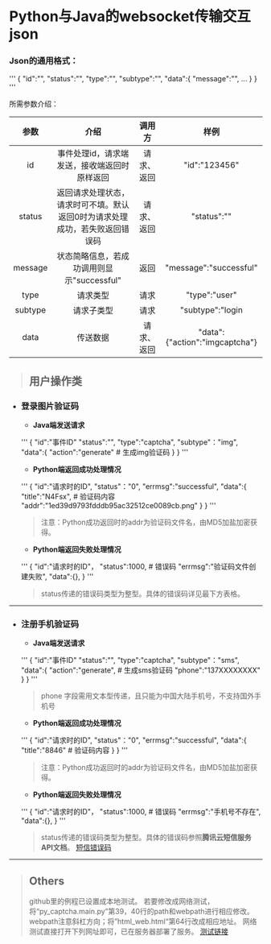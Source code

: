 # Python与Java的websocket传输交互json

### Json的通用格式：
'''
    {
        "id":"",
        "status":"",
        "type":"",
        "subtype":"",
        "data":{
            "message":"",
            ...
            }
    }
'''

所需参数介绍：

|参数|介绍|调用方|样例|
|:--:|:--:|:--:|:--:|
|id|事件处理id，请求端发送，接收端返回时原样返回|请求、返回|"id":"123456"|
|status|返回请求处理状态，请求时可不填。默认返回0时为请求处理成功，若失败返回错误码|请求、返回|"status":""|
|message|状态简略信息，若成功调用则显示"successful"|返回|"message":"successful"|
|type|请求类型|请求|"type":"user"|
|subtype|请求子类型|请求|"subtype":"login|
|data|传送数据|请求、返回|"data":{"action":"imgcaptcha"}|


> ## **用户操作类**
 + ### **登录图片验证码**
    + **Java端发送请求**
    
   '''
        {
            "id":"事件ID"
            "status":"",
            "type":"captcha",
            "subtype"："img",
            "data":{
                "action":"generate" # 生成img验证码
                }
        }
   '''
   + **Python端返回成功处理情况**
   
   '''
       {
            "id":"请求时的ID",
            "status"："0",
            "errmsg":"successful",
            "data":{
                "title":"N4Fsx", # 验证码内容
                "addr":"1ed39d9793fdddb95ac32512ce0089cb.png"
                }
       }
   '''
   > 注意：Python成功返回时的addr为验证码文件名，由MD5加盐加密获得。
   
   + **Python端返回失败处理情况**
   
   '''
        {
            "id":"请求时的ID"，
            "status":1000, # 错误码
            "errmsg":"验证码文件创建失败",
            "data":{},
        }
   '''
   > status传递的错误码类型为整型。具体的错误码详见最下方表格。
   
---
   
+ ### **注册手机验证码**
    + **Java端发送请求**
    
    '''
        {
            "id":"事件ID"
            "status":"",
            "type":"captcha",
            "subtype"："sms",
            "data":{
                "action":"generate", # 生成sms验证码
                "phone":"137XXXXXXXX"
                }
        }
    '''
    
    > phone 字段需用文本型传递，且只能为中国大陆手机号，不支持国外手机号
   + **Python端返回成功处理情况**
   
   '''
       {
            "id":"请求时的ID",
            "status"："0",
            "errmsg":"successful",
            "data":{
                "title":"8846" # 验证码内容
                }
       }
   '''
   
   > 注意：Python成功返回时的addr为验证码文件名，由MD5加盐加密获得。
   
   + **Python端返回失败处理情况**
   
   '''
        {
            "id":"请求时的ID"，
            "status":1000, # 错误码
            "errmsg":"手机号不存在",
            "data":{},
        }
   '''
   > status传递的错误码类型为整型。具体的错误码参照**腾讯云短信服务API文档**。
   > [短信错误码](https://cloud.tencent.com/document/product/382/3771 "腾讯云短信API文档")


---

> ## Others
> github里的例程已设置成本地测试。
> 若要修改成网络测试，将“py_captcha.main.py”第39，40行的path和webpath进行相应修改。
> webpath注意斜杠方向；将”html_web.html“第64行改成相应地址。
> 网络测试直接打开下列网址即可，已在服务器部署了服务。
> [测试链接](http://www.lcworkroom.cn/captcha.html "本小宅")